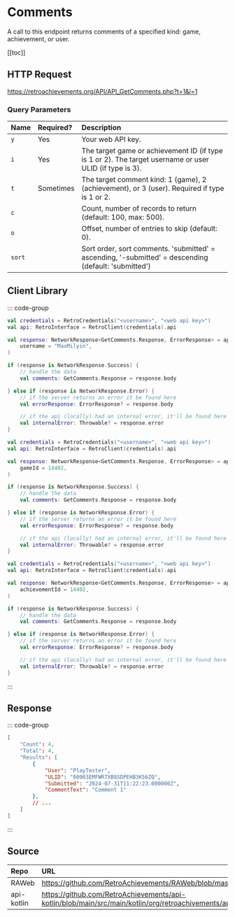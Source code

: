<script setup>
import SampleRequest from '../components/SampleRequest.vue';
</script>

# Comments

A call to this endpoint returns comments of a specified kind: game, achievement, or user.

[[toc]]

## HTTP Request

<SampleRequest httpVerb="GET">https://retroachievements.org/API/API_GetComments.php?t=1&i=1</SampleRequest>

### Query Parameters

| Name   | Required? | Description                                                                                             |
| :----- | :-------- | :------------------------------------------------------------------------------------------------------ |
| `y`    | Yes       | Your web API key.                                                                                       |
| `i`    | Yes       | The target game or achievement ID (if type is 1 or 2). The target username or user ULID (if type is 3). |
| `t`    | Sometimes | The target comment kind: 1 (game), 2 (achievement), or 3 (user). Required if type is 1 or 2.            |
| `c`    |           | Count, number of records to return (default: 100, max: 500).                                            |
| `o`    |           | Offset, number of entries to skip (default: 0).                                                         |
| `sort` |           | Sort order, sort comments. 'submitted' = ascending, '-submitted' = descending (default: 'submitted')    |

## Client Library

::: code-group

```Kotlin [User]
val credentials = RetroCredentials("<username>", "<web api key>")
val api: RetroInterface = RetroClient(credentials).api

val response: NetworkResponse<GetComments.Response, ErrorResponse> = api.getCommentsOnUserWall(
    username = "MaxMilyin",
)

if (response is NetworkResponse.Success) {
    // handle the data
    val comments: GetComments.Response = response.body

} else if (response is NetworkResponse.Error) {
    // if the server returns an error it be found here
    val errorResponse: ErrorResponse? = response.body

    // if the api (locally) had an internal error, it'll be found here
    val internalError: Throwable? = response.error
}
```

```Kotlin [Game]
val credentials = RetroCredentials("<username>", "<web api key>")
val api: RetroInterface = RetroClient(credentials).api

val response: NetworkResponse<GetComments.Response, ErrorResponse> = api.getCommentsOnGameWall(
    gameId = 14402,
)

if (response is NetworkResponse.Success) {
    // handle the data
    val comments: GetComments.Response = response.body

} else if (response is NetworkResponse.Error) {
    // if the server returns an error it be found here
    val errorResponse: ErrorResponse? = response.body

    // if the api (locally) had an internal error, it'll be found here
    val internalError: Throwable? = response.error
}
```

```Kotlin [Achievement]
val credentials = RetroCredentials("<username>", "<web api key>")
val api: RetroInterface = RetroClient(credentials).api

val response: NetworkResponse<GetComments.Response, ErrorResponse> = api.getCommentsOnAchievementWall(
    achievementId = 14402,
)

if (response is NetworkResponse.Success) {
    // handle the data
    val comments: GetComments.Response = response.body

} else if (response is NetworkResponse.Error) {
    // if the server returns an error it be found here
    val errorResponse: ErrorResponse? = response.body

    // if the api (locally) had an internal error, it'll be found here
    val internalError: Throwable? = response.error
}
```

:::

## Response

::: code-group

```json [HTTP Response]
[
    "Count": 4,
    "Total": 4,
    "Results": [
        {
            "User": "PlayTester",
            "ULID": "00003EMFWR7XB8SDPEHB3K56ZQ",
            "Submitted": "2024-07-31T11:22:23.000000Z",
            "CommentText": "Comment 1"
        },
        // ...
    ]
]
```

:::

## Source

| Repo       | URL                                                                                                                  |
| :--------- | :------------------------------------------------------------------------------------------------------------------- |
| RAWeb      | https://github.com/RetroAchievements/RAWeb/blob/master/public/API/API_GetComments.php                                |
| api-kotlin | https://github.com/RetroAchievements/api-kotlin/blob/main/src/main/kotlin/org/retroachivements/api/RetroInterface.kt |
